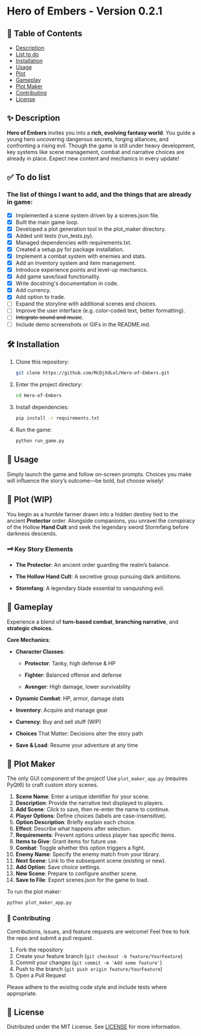# Hero of Embers - Version 0.2.1

## 📖 Table of Contents

- [Description](#description)
- [List to do](#to-do-list)
- [Installation](#installation)
- [Usage](#usage)
- [Plot](#plot)
- [Gameplay](#gameplay)
- [Plot Maker](#plot-maker)
- [Contributing](#contriburing)
- [License](#license)

<a name='description'></a>

## ✨ Description

**Hero of Embers** invites you into a **rich, evolving fantasy world**. You guide a young hero uncovering dangerous
secrets, forging alliances, and confronting a rising evil. Though the game is still under heavy development, key systems
like scene management, combat and narrative choices are already in place. Expect new content and mechanics in every
update!

<a name='to-do-list'></a>

## ✅ To do list

### The list of things I want to add, and the things that are already in game:

- [x] Implemented a scene system driven by a scenes.json file.
- [x] Built the main game loop.
- [x] Developed a plot generation tool in the plot_maker directory.
- [x] Added unit tests (run_tests.py).
- [x] Managed dependencies with requirements.txt.
- [x] Created a setup.py for package installation.
- [x] Implement a combat system with enemies and stats.
- [x] Add an inventory system and item management.
- [x] Introduce experience points and level-up mechanics.
- [x] Add game save/load functionality.
- [x] Write docstring's documentation in code.
- [x] Add currency.
- [x] Add option to trade.
- [ ] Expand the storyline with additional scenes and choices.
- [ ] Improve the user interface (e.g. color-coded text, better formatting).
- [ ] ~~Integrate sound and music~~.
- [ ] Include demo screenshots or GIFs in the README.md.

<a name='installation'></a>

## 🛠️ Installation

1. Clone this repository:
    ```bash
    git clone https://github.com/McDjXdLol/Hero-of-Embers.git
    ```
2. Enter the project directory:
    ```bash
    cd Hero-of-Embers
    ```
3. Install dependencies:
    ```bash
    pip install -r requirements.txt
    ```
4. Run the game:
    ```bash
    python run_game.py
    ```

<a name='usage'></a>

## 🚀 Usage

Simply launch the game and follow on-screen prompts. Choices you make will influence the story’s outcome—be bold, but
choose wisely!

<a name='plot'></a>

## 📜 Plot (WIP)

You begin as a humble farmer drawn into a hidden destiny tied to the ancient **Protector** order. Alongside companions,
you unravel the conspiracy of the Hollow **Hand Cult** and seek the legendary sword Stormfang before darkness descends.

### 🗝️ Key Story Elements

- **The Protector**: An ancient order guarding the realm’s balance.

- **The Hollow Hand Cult**: A secretive group pursuing dark ambitions.

- **Stormfang**: A legendary blade essential to vanquishing evil.

<a name='gameplay'></a>

## 🎲 Gameplay

Experience a blend of **turn-based combat**, **branching narrative**, and **strategic choices.**

**Core Mechanics**:

- **Character Classes**:

    - **Protector**: Tanky, high defense & HP

    - **Fighter**: Balanced offense and defense

    - **Avenger**: High damage, lower survivability

- **Dynamic Combat**: HP, armor, damage stats

- **Inventory**: Acquire and manage gear

- **Currency**: Buy and sell stuff (WIP)

- **Choices** That Matter: Decisions alter the story path

- **Save & Load**: Resume your adventure at any time

<a name='plot-maker'></a>

## 📝 Plot Maker

The only GUI component of the project! Use `plot_maker_app.py` (requires PyQt6) to craft custom story scenes.

1. **Scene Name**: Enter a unique identifier for your scene.
2. **Description**: Provide the narrative text displayed to players.
3. **Add Scene**: Click to save, then re-enter the name to continue.
4. **Player Options**: Define choices (labels are case-insensitive).
5. **Option Description**: Briefly explain each choice.
6. **Effect**: Describe what happens after selection.
7. **Requirements**: Prevent options unless player has specific items.
8. **Items to Give**: Grant items for future use.
9. **Combat**: Toggle whether this option triggers a fight.
10. **Enemy Name**: Specify the enemy match from your library.
11. **Next Scene**: Link to the subsequent scene (existing or new).
12. **Add Option**: Save choice settings.
13. **New Scene**: Prepare to configure another scene.
14. **Save to File**: Export scenes.json for the game to load.

To run the plot maker:

```bash
python plot_maker_app.py
```

<a name='contriburing'></a>

### 🤝 Contributing

Contributions, issues, and feature requests are welcome! Feel free to fork the repo and submit a pull request.

1. Fork the repository
2. Create your feature branch (`git checkout -b feature/YourFeature`)
3. Commit your changes (`git commit -m 'Add some feature'`)
4. Push to the branch (`git push origin feature/YourFeature`)
5. Open a Pull Request

Please adhere to the existing code style and include tests where appropriate.

<a name="license"></a>

## 📄 License

Distributed under the MIT License. See [LICENSE](LICENSE) for more information.

